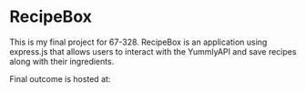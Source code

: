 # RecipeBox
This is my final project for 67-328. RecipeBox is an application using express.js that allows users to interact with the YummlyAPI and save recipes along with their ingredients.

Final outcome is hosted at: 
